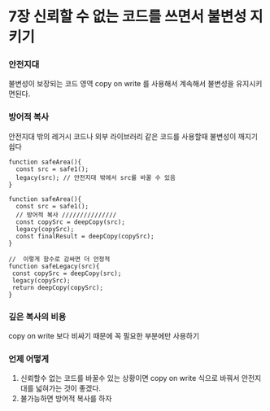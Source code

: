 # 7장 신뢰할 수 없는 코드를 쓰면서 불변성 지키기 
### 안전지대
불변성이 보장되는 코드 영역 copy on write 를 사용해서 계속해서 불변성을 유지시키면된다.
### 방어적 복사
안전지대 밖의 레거시 코드나 외부 라이브러리 같은 코드를 사용할때 불변성이 깨지기 쉽다
```
function safeArea(){
  const src = safe1();
  legacy(src); // 안전지대 밖에서 src를 바꿀 수 있음
}
```

```
function safeArea(){
  const src = safe1();
  // 방어적 복사 ///////////////
  const copySrc = deepCopy(src);
  legacy(copySrc); 
  const finalResult = deepCopy(copySrc);
}
```

```
//  이렇게 함수로 감싸면 더 안정적
function safeLegacy(src){
 const copySrc = deepCopy(src);
 legacy(copySrc);
 return deepCopy(copySrc);
}
```
### 깊은 복사의 비용
copy on write 보다 비싸기 때문에 꼭 필요한 부분에만 사용하기

### 언제 어떻게
1. 신뢰할수 없는 코드를 바꿀수 있는 상황이면 copy on write 식으로 바꿔서 안전지대를 넓혀가는 것이 좋겠다.
2. 불가능하면 방어적 복사를 하자
